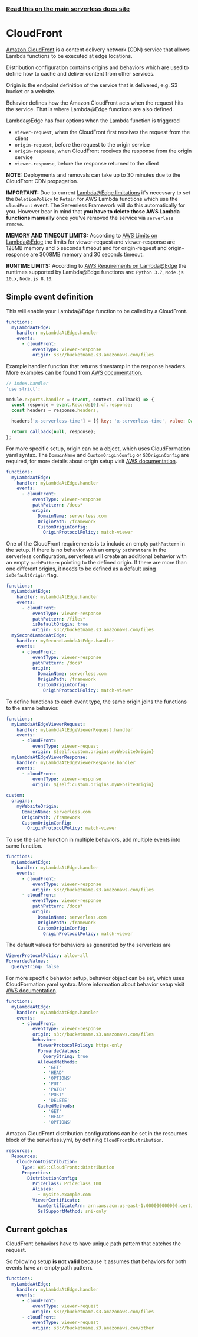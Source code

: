 <!--
title: Serverless Framework - AWS Lambda Events - CloudFront
menuText: CloudFront
menuOrder: 16
description:  Setting up CloudFront with AWS Lambda@Edge via the Serverless Framework
layout: Doc
-->

<!-- DOCS-SITE-LINK:START automatically generated  -->

### [Read this on the main serverless docs site](https://www.serverless.com/framework/docs/providers/aws/events/cloudfront)

<!-- DOCS-SITE-LINK:END -->

# CloudFront

[Amazon CloudFront](https://aws.amazon.com/cloudfront) is a content delivery network (CDN) service that allows Lambda functions to be executed at edge locations.

Distribution configuration contains origins and behaviors which are used to define how to cache and deliver content from other services.

Origin is the endpoint definition of the service that is delivered, e.g. S3 bucket or a website.

Behavior defines how the Amazon CloudFront acts when the request hits the service. That is where Lambda@Edge functions are also defined.

Lambda@Edge has four options when the Lambda function is triggered

- `viewer-request`, when the CloudFront first receives the request from the client
- `origin-request`, before the request to the origin service
- `origin-response`, when CloudFront receives the response from the origin service
- `viewer-response`, before the response returned to the client

**NOTE:** Deployments and removals can take up to 30 minutes due to the CloudFront CDN propagation.

**IMPORTANT:** Due to current [Lambda@Edge limitations](https://docs.aws.amazon.com/AmazonCloudFront/latest/DeveloperGuide/lambda-edge-delete-replicas.html) it's necessary to set the `DeletionPolicy` to `Retain` for AWS Lambda functions which use the `cloudFront` event. The Serverless Framework will do this automatically for you. However bear in mind that **you have to delete those AWS Lambda functions manually** once you've removed the service via `serverless remove`.

**MEMORY AND TIMEOUT LIMITS:** According to [AWS Limits on Lambda@Edge](https://docs.aws.amazon.com/AmazonCloudFront/latest/DeveloperGuide/cloudfront-limits.html#limits-lambda-at-edge) the limits for viewer-request and viewer-response are 128MB memory and 5 seconds timeout and for origin-request and origin-response are 3008MB memory and 30 seconds timeout.

**RUNTIME LIMITS:** According to [AWS Requirements on Lambda@Edge](https://docs.aws.amazon.com/AmazonCloudFront/latest/DeveloperGuide/lambda-requirements-limits.html) the runtimes supported by Lambda@Edge functions are: `Python 3.7`, `Node.js 10.x`, `Node.js 8.10`.

## Simple event definition

This will enable your Lambda@Edge function to be called by a CloudFront.

```yaml
functions:
  myLambdaAtEdge:
    handler: myLambdaAtEdge.handler
    events:
      - cloudFront:
          eventType: viewer-response
          origin: s3://bucketname.s3.amazonaws.com/files
```

Example handler function that returns timestamp in the response headers. More examples can be found from [AWS documentation](https://docs.aws.amazon.com/AmazonCloudFront/latest/DeveloperGuide/lambda-examples.html).

```javascript
// index.handler
'use strict';

module.exports.handler = (event, context, callback) => {
  const response = event.Records[0].cf.response;
  const headers = response.headers;

  headers['x-serverless-time'] = [{ key: 'x-serverless-time', value: Date.now().toString() }];

  return callback(null, response);
};
```

For more specific setup, origin can be a object, which uses CloudFormation yaml syntax.
The `DomainName` and `CustomOriginConfig` or `S3OriginConfig` are required, for more details about origin setup visit [AWS documentation](https://docs.aws.amazon.com/AWSCloudFormation/latest/UserGuide/aws-properties-cloudfront-distribution-origin.html).

```yaml
functions:
  myLambdaAtEdge:
    handler: myLambdaAtEdge.handler
    events:
      - cloudFront:
          eventType: viewer-response
          pathPattern: /docs*
          origin:
            DomainName: serverless.com
            OriginPath: /framework
            CustomOriginConfig:
              OriginProtocolPolicy: match-viewer
```

One of the CloudFront requirements is to include an empty `pathPattern` in the setup.
If there is no behavior with an empty `pathPattern` in the serverless configuration, serverless will create an additional behavior with an empty `pathPattern` pointing to the defined origin.
If there are more than one different origins, it needs to be defined as a default using `isDefaultOrigin` flag.

```yaml
functions:
  myLambdaAtEdge:
    handler: myLambdaAtEdge.handler
    events:
      - cloudFront:
          eventType: viewer-response
          pathPattern: /files*
          isDefaultOrigin: true
          origin: s3://bucketname.s3.amazonaws.com/files
  mySecondLambdaAtEdge:
    handler: mySecondLambdaAtEdge.handler
    events:
      - cloudFront:
          eventType: viewer-response
          pathPattern: /docs*
          origin:
            DomainName: serverless.com
            OriginPath: /framework
            CustomOriginConfig:
              OriginProtocolPolicy: match-viewer
```

To define functions to each event type, the same origin joins the functions to the same behavior.

```yaml
functions:
  myLambdaAtEdgeViewerRequest:
    handler: myLambdaAtEdgeViewerRequest.handler
    events:
      - cloudFront:
          eventType: viewer-request
          origin: ${self:custom.origins.myWebsiteOrigin}
  myLambdaAtEdgeViewerResponse:
    handler: myLambdaAtEdgeViewerResponse.handler
    events:
      - cloudFront:
          eventType: viewer-response
          origin: ${self:custom.origins.myWebsiteOrigin}

custom:
  origins:
    myWebsiteOrigin:
      DomainName: serverless.com
      OriginPath: /framework
      CustomOriginConfig:
        OriginProtocolPolicy: match-viewer
```

To use the same function in multiple behaviors, add multiple events into same function.

```yaml
functions:
  myLambdaAtEdge:
    handler: myLambdaAtEdge.handler
    events:
      - cloudFront:
          eventType: viewer-response
          origin: s3://bucketname.s3.amazonaws.com/files
      - cloudFront:
          eventType: viewer-response
          pathPattern: /docs*
          origin:
            DomainName: serverless.com
            OriginPath: /framework
            CustomOriginConfig:
              OriginProtocolPolicy: match-viewer
```

The default values for behaviors as generated by the serverless are

```yaml
ViewerProtocolPolicy: allow-all
ForwardedValues:
  QueryString: false
```

For more specific behavior setup, behavior object can be set, which uses CloudFormation yaml syntax.
More information about behavior setup visit [AWS documentation](https://docs.aws.amazon.com/AWSCloudFormation/latest/UserGuide/aws-properties-cloudfront-distribution-cachebehavior.html).

```yaml
functions:
  myLambdaAtEdge:
    handler: myLambdaAtEdge.handler
    events:
      - cloudFront:
          eventType: viewer-response
          origin: s3://bucketname.s3.amazonaws.com/files
          behavior:
            ViewerProtocolPolicy: https-only
            ForwardedValues:
              QueryString: true
            AllowedMethods:
              - 'GET'
              - 'HEAD'
              - 'OPTIONS'
              - 'PUT'
              - 'PATCH'
              - 'POST'
              - 'DELETE'
            CachedMethods:
              - 'GET'
              - 'HEAD'
              - 'OPTIONS'
```

Amazon CloudFront distribution configurations can be set in the resources block of the serverless.yml, by defining `CloudFrontDistribution`.

```yaml
resources:
  Resources:
    CloudFrontDistribution:
      Type: AWS::CloudFront::Distribution
      Properties:
        DistributionConfig:
          PriceClass: PriceClass_100
          Aliases:
            - mysite.example.com
          ViewerCertificate:
            AcmCertificateArn: arn:aws:acm:us-east-1:000000000000:certificate/eb96757c-c78e-4843-bb17-2f09747b6f0d
            SslSupportMethod: sni-only
```

## Current gotchas

CloudFront behaviors have to have unique path pattern that catches the request.

So following setup **is not valid** because it assumes that behaviors for both events have an empty path pattern.

```yaml
functions:
  myLambdaAtEdge:
    handler: myLambdaAtEdge.handler
    events:
      - cloudFront:
          eventType: viewer-request
          origin: s3://bucketname.s3.amazonaws.com/files
      - cloudFront:
          eventType: viewer-request
          origin: s3://bucketname.s3.amazonaws.com/other
```
